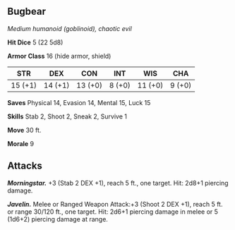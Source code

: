 ## Bugbear

*Medium humanoid (goblinoid), chaotic evil*

**Hit Dice** 5 (22 5d8)

**Armor Class** 16 (hide armor, shield)

| STR     | DEX     | CON     | INT     | WIS     | CHA     |
|---------|---------|---------|---------|---------|---------|
| 15 (+1) | 14 (+1) | 13 (+0) |  8 (+0) | 11 (+0) |  9 (+0) |

**Saves** Physical 14, Evasion 14, Mental 15, Luck 15

**Skills** Stab 2, Shoot 2, Sneak 2, Survive 1

**Move** 30 ft.

**Morale** 9

## Attacks

***Morningstar.*** +3 (Stab 2 DEX +1), reach 5 ft., one target. Hit: 2d8+1 piercing damage.

***Javelin.*** Melee or Ranged Weapon Attack:+3 (Shoot 2 DEX +1), reach 5 ft. or range 30/120 ft., one target. Hit: 2d6+1 piercing damage in melee or 5 (1d6+2) piercing damage at range.

